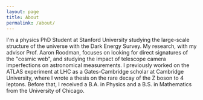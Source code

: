 ```yaml
---
layout: page
title: About
permalink: /about/
---
```


I'm a physics PhD Student at Stanford University studying the large-scale structure of the universe with the Dark Energy Survey. My research, with my advisor Prof. Aaron Roodman, focuses on looking for direct signatures of the "cosmic web", and studying the impact of telescope camera imperfections on astronomical measurements. I previously worked on the ATLAS experiment at LHC as a Gates-Cambridge scholar at Cambridge University, where I wrote a thesis on the rare decay of the Z boson to 4 leptons. Before that, I received a B.A. in Physics and a B.S. in Mathematics from the University of Chicago.
